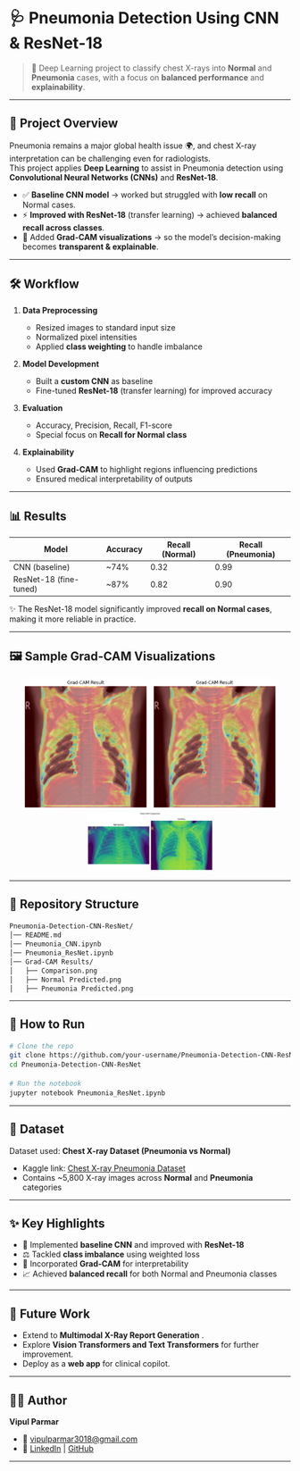 # 🩺 Pneumonia Detection Using CNN & ResNet-18  

> 🚀 Deep Learning project to classify chest X-rays into **Normal** and **Pneumonia** cases, with a focus on **balanced performance** and **explainability**.  

---

## 📌 Project Overview  
Pneumonia remains a major global health issue 🌍, and chest X-ray interpretation can be challenging even for radiologists.  
This project applies **Deep Learning** to assist in Pneumonia detection using **Convolutional Neural Networks (CNNs)** and **ResNet-18**.  

- ✅ **Baseline CNN model** → worked but struggled with **low recall** on Normal cases.  
- ⚡ **Improved with ResNet-18** (transfer learning) → achieved **balanced recall across classes**.  
- 🔎 Added **Grad-CAM visualizations** → so the model’s decision-making becomes **transparent & explainable**.  

---

## 🛠️ Workflow  
1. **Data Preprocessing**  
   - Resized images to standard input size  
   - Normalized pixel intensities  
   - Applied **class weighting** to handle imbalance  

2. **Model Development**  
   - Built a **custom CNN** as baseline  
   - Fine-tuned **ResNet-18** (transfer learning) for improved accuracy  

3. **Evaluation**  
   - Accuracy, Precision, Recall, F1-score  
   - Special focus on **Recall for Normal class**  

4. **Explainability**  
   - Used **Grad-CAM** to highlight regions influencing predictions  
   - Ensured medical interpretability of outputs  

---

## 📊 Results  

| Model        | Accuracy | Recall (Normal) | Recall (Pneumonia) |
|--------------|----------|-----------------|--------------------|
| CNN (baseline) | ~74%    | 0.32            | 0.99               |
| ResNet-18 (fine-tuned) | ~87% | 0.82 | 0.90 |

✨ The ResNet-18 model significantly improved **recall on Normal cases**, making it more reliable in practice.  

---

## 🖼️ Sample Grad-CAM Visualizations  

<p align="center">
  <img src="Grad-CAM Results/Normal Predicted.png" width="45%" />
  <img src="Grad-CAM Results/Normal Predicted.png" width="45%" />
  <img src="Grad-CAM Results/Comparison.png" width="45%" />
</p>  

---

## 📂 Repository Structure  

```
Pneumonia-Detection-CNN-ResNet/
│── README.md
│── Pneumonia_CNN.ipynb
│── Pneumonia_ResNet.ipynb
│── Grad-CAM Results/
│   ├── Comparison.png
│   ├── Normal Predicted.png
│   ├── Pneumonia Predicted.png

```

---

## 🚀 How to Run  

```bash
# Clone the repo
git clone https://github.com/your-username/Pneumonia-Detection-CNN-ResNet.git
cd Pneumonia-Detection-CNN-ResNet

# Run the notebook
jupyter notebook Pneumonia_ResNet.ipynb
```

---

## 📖 Dataset  
Dataset used: **Chest X-ray Dataset (Pneumonia vs Normal)**  
- Kaggle link: [Chest X-ray Pneumonia Dataset](https://www.kaggle.com/paultimothymooney/chest-xray-pneumonia)  
- Contains ~5,800 X-ray images across **Normal** and **Pneumonia** categories  

---

## ✨ Key Highlights  
- 🧠 Implemented **baseline CNN** and improved with **ResNet-18**  
- ⚖️ Tackled **class imbalance** using weighted loss  
- 🔎 Incorporated **Grad-CAM** for interpretability  
- 📈 Achieved **balanced recall** for both Normal and Pneumonia classes  

---

## 📌 Future Work  
- Extend to **Multimodal X-Ray Report Generation** .  
- Explore **Vision Transformers and Text Transformers** for further improvement.  
- Deploy as a **web app** for clinical copilot.  

---

## 👨‍💻 Author  
**Vipul Parmar**  
- 📧 [vipulparmar3018@gmail.com](mailto:vipulparmar3018@gmail.com)  
- 🔗 [LinkedIn](https://www.linkedin.com/in/vipul-parmar-886b48256/) | [GitHub](https://github.com/weepull)  

---
